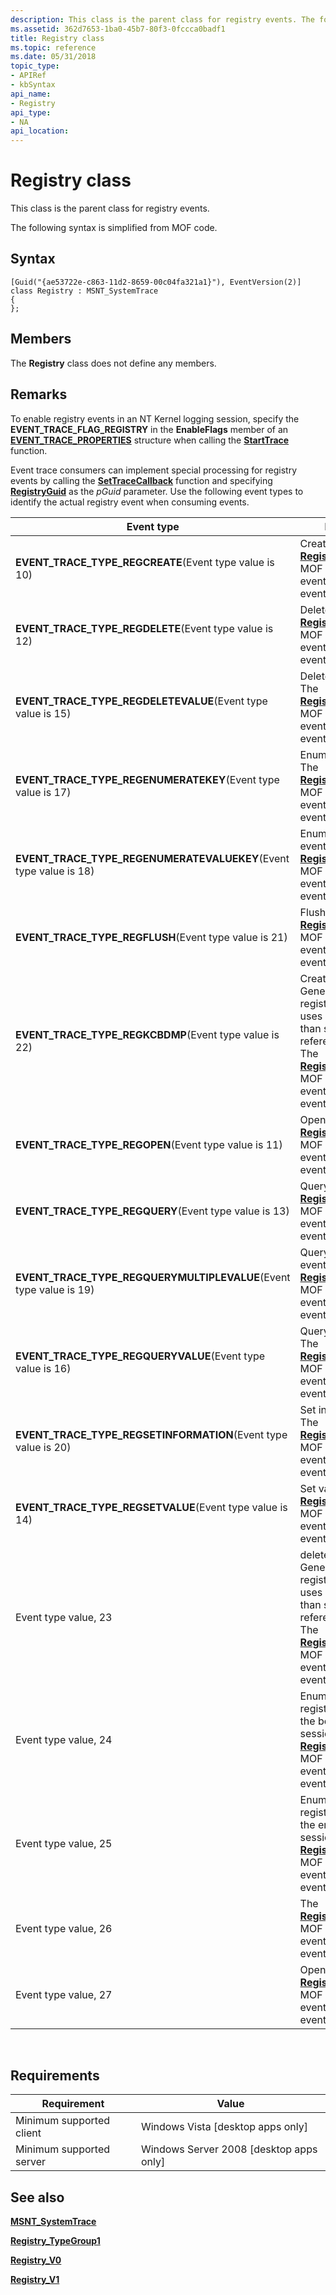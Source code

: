 ```yaml
---
description: This class is the parent class for registry events. The following syntax is simplified from MOF code.
ms.assetid: 362d7653-1ba0-45b7-80f3-0fccca0badf1
title: Registry class
ms.topic: reference
ms.date: 05/31/2018
topic_type: 
- APIRef
- kbSyntax
api_name: 
- Registry
api_type: 
- NA
api_location: 
---
```


# Registry class

This class is the parent class for registry events.

The following syntax is simplified from MOF code.

## Syntax

``` syntax
[Guid("{ae53722e-c863-11d2-8659-00c04fa321a1}"), EventVersion(2)]
class Registry : MSNT_SystemTrace
{
};
```

## Members

The **Registry** class does not define any members.

## Remarks

To enable registry events in an NT Kernel logging session, specify the **EVENT\_TRACE\_FLAG\_REGISTRY** in the **EnableFlags** member of an [**EVENT\_TRACE\_PROPERTIES**](/windows/win32/api/evntrace/ns-evntrace-event_trace_properties) structure when calling the [**StartTrace**](/windows/win32/api/evntrace/nf-evntrace-starttracea) function.

Event trace consumers can implement special processing for registry events by calling the [**SetTraceCallback**](/windows/win32/api/evntrace/nf-evntrace-settracecallback) function and specifying [**RegistryGuid**](nt-kernel-logger-constants.md) as the *pGuid* parameter. Use the following event types to identify the actual registry event when consuming events.



| Event type                                                                       | Description                                                                                                                                                                                                           |
|----------------------------------------------------------------------------------|-----------------------------------------------------------------------------------------------------------------------------------------------------------------------------------------------------------------------|
| **EVENT\_TRACE\_TYPE\_REGCREATE**(Event type value is 10)<br/>             | Create key event. The [**Registry\_TypeGroup1**](registry-typegroup1.md) MOF class defines the event data for this event.                                                                                            |
| **EVENT\_TRACE\_TYPE\_REGDELETE**(Event type value is 12)<br/>             | Delete key event. The [**Registry\_TypeGroup1**](registry-typegroup1.md) MOF class defines the event data for this event.                                                                                            |
| **EVENT\_TRACE\_TYPE\_REGDELETEVALUE**(Event type value is 15)<br/>        | Delete value event. The [**Registry\_TypeGroup1**](registry-typegroup1.md) MOF class defines the event data for this event.                                                                                          |
| **EVENT\_TRACE\_TYPE\_REGENUMERATEKEY**(Event type value is 17)<br/>       | Enumerate key event. The [**Registry\_TypeGroup1**](registry-typegroup1.md) MOF class defines the event data for this event.                                                                                         |
| **EVENT\_TRACE\_TYPE\_REGENUMERATEVALUEKEY**(Event type value is 18)<br/>  | Enumerate value key event. The [**Registry\_TypeGroup1**](registry-typegroup1.md) MOF class defines the event data for this event.                                                                                   |
| **EVENT\_TRACE\_TYPE\_REGFLUSH**(Event type value is 21)<br/>              | Flush key event. The [**Registry\_TypeGroup1**](registry-typegroup1.md) MOF class defines the event data for this event.                                                                                             |
| **EVENT\_TRACE\_TYPE\_REGKCBDMP**(Event type value is 22)<br/>             | Create key event. Generated when a registry operation uses handles rather than strings to reference subkeys. The [**Registry\_TypeGroup1**](registry-typegroup1.md) MOF class defines the event data for this event. |
| **EVENT\_TRACE\_TYPE\_REGOPEN**(Event type value is 11)<br/>               | Open key event. The [**Registry\_TypeGroup1**](registry-typegroup1.md) MOF class defines the event data for this event.                                                                                              |
| **EVENT\_TRACE\_TYPE\_REGQUERY**(Event type value is 13)<br/>              | Query key event. The [**Registry\_TypeGroup1**](registry-typegroup1.md) MOF class defines the event data for this event.                                                                                             |
| **EVENT\_TRACE\_TYPE\_REGQUERYMULTIPLEVALUE**(Event type value is 19)<br/> | Query multiple value event. The [**Registry\_TypeGroup1**](registry-typegroup1.md) MOF class defines the event data for this event.                                                                                  |
| **EVENT\_TRACE\_TYPE\_REGQUERYVALUE**(Event type value is 16)<br/>         | Query value event. The [**Registry\_TypeGroup1**](registry-typegroup1.md) MOF class defines the event data for this event.                                                                                           |
| **EVENT\_TRACE\_TYPE\_REGSETINFORMATION**(Event type value is 20)<br/>     | Set information event. The [**Registry\_TypeGroup1**](registry-typegroup1.md) MOF class defines the event data for this event.                                                                                       |
| **EVENT\_TRACE\_TYPE\_REGSETVALUE**(Event type value is 14)<br/>           | Set value event. The [**Registry\_TypeGroup1**](registry-typegroup1.md) MOF class defines the event data for this event.                                                                                             |
| Event type value, 23                                                             | delete key event. Generated when a registry operation uses handles rather than strings to reference subkeys. The [**Registry\_TypeGroup1**](registry-typegroup1.md) MOF class defines the event data for this event. |
| Event type value, 24                                                             | Enumerates the registry keys open at the beginning of the session. The [**Registry\_TypeGroup1**](registry-typegroup1.md) MOF class defines the event data for this event.                                           |
| Event type value, 25                                                             | Enumerates the registry keys open at the end of the session.The [**Registry\_TypeGroup1**](registry-typegroup1.md) MOF class defines the event data for this event.                                                  |
| Event type value, 26                                                             | The [**Registry\_TypeGroup1**](registry-typegroup1.md) MOF class defines the event data for this event.                                                                                                              |
| Event type value, 27                                                             | Open key event. The [**Registry\_TypeGroup1**](registry-typegroup1.md) MOF class defines the event data for this event.                                                                                              |



 

## Requirements



| Requirement | Value |
|-------------------------------------|------------------------------------------------------|
| Minimum supported client<br/> | Windows Vista \[desktop apps only\]<br/>       |
| Minimum supported server<br/> | Windows Server 2008 \[desktop apps only\]<br/> |



## See also

<dl> <dt>

[**MSNT\_SystemTrace**](msnt-systemtrace.md)
</dt> <dt>

[**Registry\_TypeGroup1**](registry-typegroup1.md)
</dt> <dt>

[**Registry\_V0**](registry-v0.md)
</dt> <dt>

[**Registry\_V1**](registry-v1.md)
</dt> </dl>

 

 
